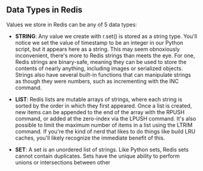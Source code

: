 ## Data Types in Redis

Values we store in Redis can be any of 5 data types:

+ **STRING**: Any value we create with r.set() is stored as a string type. You'll notice we set the value of timestamp to be an integer in our Python script, but it appears here as a string. This may seem obnoxiously inconvenient, there's more to Redis strings than meets the eye. For one, Redis strings are binary-safe, meaning they can be used to store the contents of nearly anything, including images or serialized objects. Strings also have several built-in functions that can manipulate strings as though they were numbers, such as incrementing with the INC command.

+ **LIST**: Redis lists are mutable arrays of strings, where each string is sorted by the order in which they first appeared. Once a list is created, new items can be appended to the end of the array with the RPUSH command, or added at the zero-index via the LPUSH command. It's also possible to limit the maximum number of items in a list using the LTRIM command. If you're the kind of nerd that likes to do things like build LRU caches, you'll likely recognize the immediate benefit of this.

+ **SET**: A set is an unordered list of strings. Like Python sets, Redis sets cannot contain duplicates. Sets have the unique ability to perform unions or intersections between other